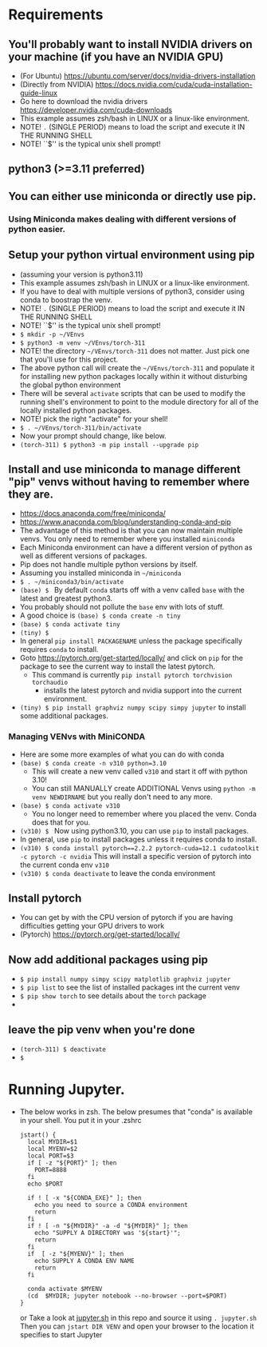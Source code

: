 #  Requirements
 ## You'll probably want to install NVIDIA drivers on your machine (if you have an NVIDIA GPU)

   - (For Ubuntu) <https://ubuntu.com/server/docs/nvidia-drivers-installation>
   - (Directly from NVIDIA) <https://docs.nvidia.com/cuda/cuda-installation-guide-linux>
   - Go here to download the nvidia drivers <https://developer.nvidia.com/cuda-downloads>
   - This example assumes zsh/bash in LINUX or a linux-like environment.
   - NOTE! `.` (SINGLE PERIOD) means to load the script and execute it IN THE RUNNING SHELL
   - NOTE!  ``$'' is the typical unix shell prompt!

 ## python3 (>=3.11 preferred)
 ## You can either use miniconda or directly use pip.
 ### Using Miniconda makes dealing with different versions of python easier.
 ## Setup your python virtual environment using pip
   - (assuming your version is python3.11)
   - This example assumes zsh/bash in LINUX or a linux-like environment.
   - If you have to deal with multiple versions of python3, consider using conda to boostrap the venv.
   - NOTE! `.` (SINGLE PERIOD) means to load the script and execute it IN THE RUNNING SHELL
   - NOTE!  ``$'' is the typical unix shell prompt!
   - `$ mkdir -p ~/VEnvs`
   - `$ python3 -m venv ~/VEnvs/torch-311`
   - NOTE! the directory `~/VEnvs/torch-311` does not matter. Just pick one that you'll use for this project.
   - The above python call will create the `~/VEnvs/torch-311` and populate it for installing new python packages locally within it without disturbing the global python environment
   - There will be several `activate` scripts that can be used to modify the running shell's environment to point to the module directory for all of the locally installed python packages.
   - NOTE! pick the right "activate"  for your shell!
   - `$ . ~/VEnvs/torch-311/bin/activate`
   - Now your prompt should change, like below.
   - `(torch-311) $ python3 -m pip install --upgrade pip`

 ## Install and use miniconda to manage different "pip" venvs without having to remember where they are.
   - <https://docs.anaconda.com/free/miniconda/>
   - <https://www.anaconda.com/blog/understanding-conda-and-pip>
   - The advantage of this method is that you can now maintain multiple venvs. You only need to remember where you installed `miniconda`
   - Each Miniconda environment can have a different version of python as well as different versions of packages.
   - Pip does not handle multiple python versions by itself.
   - Assuming you installed miniconda in `~/miniconda`
   - `$ . ~/miniconda3/bin/activate`
   - `(base) $ ` By default `conda` starts off with a venv called `base` with the latest and greatest python3.
   - You probably should not pollute the `base` env with lots of stuff.
   - A good choice is `(base) $ conda create -n tiny`
   - `(base) $ conda activate tiny`
   - `(tiny) $ `
   - In general `pip install PACKAGENAME` unless the package specifically requires `conda` to install.
   - Goto <https://pytorch.org/get-started/locally/> and click on `pip` for the package to see the current way to install the latest pytorch.
       - This command is currently `pip install pytorch torchvision torchaudio`
           - installs the latest pytorch and nvidia support into the current environment.
   - `(tiny) $ pip install graphviz numpy scipy simpy jupyter` to install some additional packages.

 ### Managing VENvs with MiniCONDA
   - Here are some more examples of what you can do with conda
   - `(base) $ conda create -n v310 python=3.10`
       - This will create a new venv called `v310` and start it off with python 3.10!
       - You can still MANUALLY create ADDITIONAL Venvs using `python -m venv NEWDIRNAME` but you really don't need to any more.
   - `(base) $ conda activate v310`
     - You no longer need to remember where you placed the venv. Conda does that for you.
   - `(v310) $ ` Now using python3.10, you can use `pip` to install packages.
   - In general, use `pip` to install packages unless it requires conda to install.
   - `(v310) $ conda install pytorch==2.2.2 pytorch-cuda=12.1 cudatoolkit -c pytorch -c nvidia`
       This will install a specific version of pytorch into the current conda env `v310`
   - `(v310) $ conda deactivate` to leave the conda environment


 ## Install pytorch
   - You can get by with the CPU version of pytorch if you are having difficulties getting your GPU drivers to work
   - (Pytorch) <https://pytorch.org/get-started/locally/>

 ## Now add additional packages using pip
   - `$ pip install numpy simpy scipy matplotlib graphviz jupyter`
   - `$ pip list` to see the list of installed packages int the current venv
   - `$ pip show torch` to see details about the `torch` package
   -
 ## leave the pip venv when you're done
   - `(torch-311) $ deactivate`
   - `$ `

# Running Jupyter.
  - The below works in zsh.
    The below presumes that "conda" is available in your shell.
    You put it in your .zshrc
    ```
    jstart() {
      local MYDIR=$1
      local MYENV=$2
      local PORT=$3
      if [ -z "${PORT}" ]; then
        PORT=8888
      fi
      echo $PORT

      if ! [ -x "${CONDA_EXE}" ]; then
        echo you need to source a CONDA environment
        return
      fi
      if ! [ -n "${MYDIR}" -a -d "${MYDIR}" ]; then
        echo "SUPPLY A DIRECTORY was '${start}'";
        return
      fi
      if  [ -z "${MYENV}" ]; then
        echo SUPPLY A CONDA ENV NAME
        return
      fi

      conda activate $MYENV
      (cd  $MYDIR; jupyter notebook --no-browser --port=$PORT)
    }
    ```
    or Take a look at <a href="./jupyter.sh">jupyter.sh</a> in this repo
    and source it using `. jupyter.sh`
    Then you can `jstart DIR VENV`
    and open your browser to the location it specifies to start Jupyter
